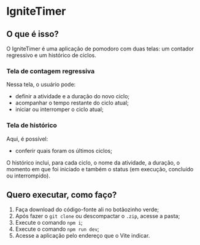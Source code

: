 # IgniteTimer

## O que é isso?

O IgniteTimer é uma aplicação de pomodoro com duas telas: um contador regressivo e um histórico de ciclos.

### Tela de contagem regressiva
Nessa tela, o usuário pode:
- definir a atividade e a duração do novo ciclo;
- acompanhar o tempo restante do ciclo atual;
- iniciar ou interromper o ciclo atual;

### Tela de histórico
Aqui, é possível:
- conferir quais foram os últimos ciclos;

O histórico inclui, para cada ciclo, o nome da atividade, a duração, o momento em que foi iniciado e também o status (em execução, concluído ou interrompido).

## Quero executar, como faço?

1. Faça download do código-fonte ali no botãozinho verde;
2. Após fazer o `git clone` ou descompactar o `.zip`, acesse a pasta;
3. Execute o comando `npm i`;
4. Execute o comando `npm run dev`;
5. Acesse a aplicação pelo endereço que o Vite indicar.